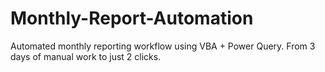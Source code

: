 # Monthly-Report-Automation
Automated monthly reporting workflow using VBA + Power Query. From 3 days of manual work to just 2 clicks.
